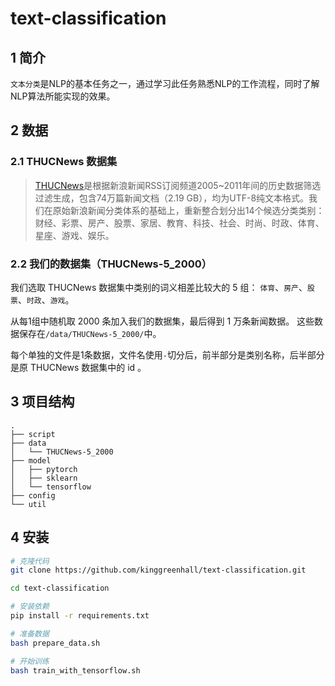 # text-classification

## 1 简介

`文本分类`是NLP的基本任务之一，通过学习此任务熟悉NLP的工作流程，同时了解NLP算法所能实现的效果。

## 2 数据

### 2.1 THUCNews 数据集

> [THUCNews](http://thuctc.thunlp.org/#%E4%B8%AD%E6%96%87%E6%96%87%E6%9C%AC%E5%88%86%E7%B1%BB%E6%95%B0%E6%8D%AE%E9%9B%86THUCNews)是根据新浪新闻RSS订阅频道2005~2011年间的历史数据筛选过滤生成，包含74万篇新闻文档（2.19 GB），均为UTF-8纯文本格式。我们在原始新浪新闻分类体系的基础上，重新整合划分出14个候选分类类别：财经、彩票、房产、股票、家居、教育、科技、社会、时尚、时政、体育、星座、游戏、娱乐。

### 2.2 我们的数据集（THUCNews-5_2000）

我们选取 THUCNews 数据集中类别的词义相差比较大的 5 组：
`体育`、`房产`、`股票`、`时政`、`游戏`。

从每1组中随机取 2000 条加入我们的数据集，最后得到 1 万条新闻数据。
这些数据保存在`/data/THUCNews-5_2000/`中。

每个单独的文件是1条数据，文件名使用`-`切分后，前半部分是类别名称，后半部分是原 THUCNews 数据集中的 id 。

## 3 项目结构

```
.
├── script
├── data
│   └── THUCNews-5_2000
├── model
│   ├── pytorch
│   ├── sklearn
│   └── tensorflow
├── config
└── util
```

## 4 安装

```bash
# 克隆代码
git clone https://github.com/kinggreenhall/text-classification.git

cd text-classification

# 安装依赖
pip install -r requirements.txt

# 准备数据
bash prepare_data.sh

# 开始训练
bash train_with_tensorflow.sh
```